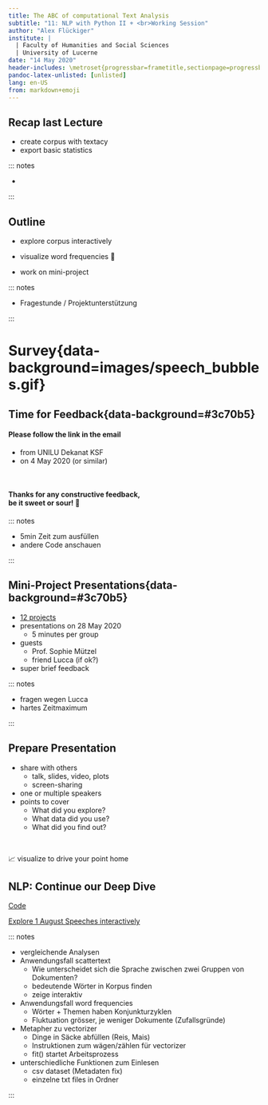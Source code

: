 ```yaml
---
title: The ABC of computational Text Analysis
subtitle: "11: NLP with Python II + <br>Working Session"
author: "Alex Flückiger"
institute: |
  | Faculty of Humanities and Social Sciences
  | University of Lucerne
date: "14 May 2020"
header-includes: \metroset{progressbar=frametitle,sectionpage=progressbar}
pandoc-latex-unlisted: [unlisted]
lang: en-US
from: markdown+emoji
---
```




## Recap last Lecture

- create corpus with textacy
- export basic statistics

::: notes

- 

:::

## Outline

- explore corpus interactively

- visualize word frequencies :art:

- work on mini-project

  

::: notes

- Fragestunde / Projektunterstützung

:::



# Survey{data-background=images/speech_bubbles.gif}

## Time for Feedback{data-background=#3c70b5}

#### Please follow the link in the email

- from UNILU Dekanat KSF
- on 4 May 2020 (or similar)



<br>

#### Thanks for any constructive feedback, <br> be it sweet or sour! :mega:

::: notes

- 5min Zeit zum ausfüllen
- andere Code anschauen



:::

## Mini-Project Presentations{data-background=#3c70b5}

- [12 projects](https://docs.google.com/spreadsheets/d/1j-jv9b0hCGbxJ_8deNEO2Xds46m806m3f8iTaaN8l4I/edit#gid=0)
- presentations on 28 May 2020
  - 5 minutes per group
- guests
  - Prof. Sophie Mützel
  - friend Lucca (if ok?)
- super brief feedback

::: notes

- fragen wegen Lucca
- hartes Zeitmaximum 

:::

## Prepare Presentation

- share with others
  - talk, slides, video, plots
  - screen-sharing
- one or multiple speakers
- points to cover
  - What did you explore?
  - What data did you use?
  - What did you find out?

<br>

:chart_with_upwards_trend: visualize to drive your point home



## NLP: Continue our Deep Dive

[Code](https://github.com/aflueckiger/KED2020/blob/master/scripts/KED2020_10.ipynb)

[Explore 1 August Speeches interactively](https://aflueckiger.github.io/KED2020/analysis/viz_party_differences.html)





::: notes

- vergleichende Analysen
- Anwendungsfall scattertext
  - Wie unterscheidet sich die Sprache zwischen zwei Gruppen von Dokumenten?
  - bedeutende Wörter in Korpus finden
  - zeige interaktiv
- Anwendungsfall word frequencies
  - Wörter + Themen haben Konjunkturzyklen
  - Fluktuation grösser, je weniger Dokumente (Zufallsgründe)
- Metapher zu vectorizer 
  - Dinge in Säcke abfüllen (Reis, Mais)
  - Instruktionen zum wägen/zählen für vectorizer
  - fit() startet Arbeitsprozess
- unterschiedliche Funktionen zum Einlesen
  - csv dataset (Metadaten fix)
  - einzelne txt files in Ordner

:::